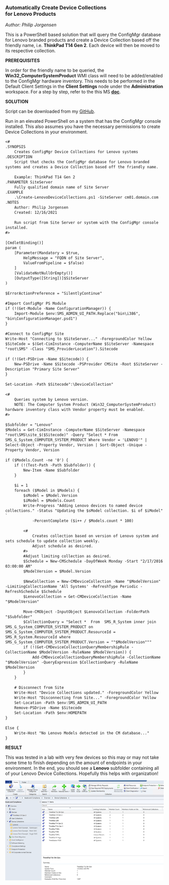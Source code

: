 ### Automatically Create Device Collections <br> for Lenovo Products
*Author: Philip Jorgensen*

This is a PowerShell based solution that will query the ConfigMgr database for Lenovo branded products and create a Device Collection based off the friendly name, i.e. **ThinkPad T14 Gen 2**.  Each device will then be moved to its respective collection.

**PREREQUISITES**

In order for the friendly name to be queried, the **Win32_ComputerSystemProduct** WMI class will need to be added/enabled to the ConfigMgr hardware inventory.  This needs to be performed in the Default Client Settings in the **Client Settings** node under the **Administration** workspace.  For a step by step, refer to the this MS [**doc**](https://docs.microsoft.com/en-us/mem/configmgr/core/clients/manage/inventory/extend-hardware-inventory).

**SOLUTION**

Script can be downloaded from my [GitHub](https://github.com/philjorgensen/ConfigMgr/blob/main/Device%20Collections/Create-LenovoDeviceCollections.ps1).

Run in an elevated PowerShell on a system that has the ConfigMgr console installed.  This also assumes you have the necessary permissions to create Device Collections in your environment.

```
<#
.SYNOPSIS
    Creates ConfigMgr Device Collections for Lenovo systems
.DESCRIPTION
    Script that checks the ConfigMgr database for Lenovo branded systems and creates a Device Collection based off the friendly name.

    Example: ThinkPad T14 Gen 2
.PARAMETER SiteServer
    Fully qualified domain name of Site Server
.EXAMPLE
    .\Create-LenovoDeviceCollections.ps1 -SiteServer cm01.domain.com
.NOTES
    Author: Philip Jorgensen
    Created: 12/16/2021

    Run script from Site Server or system with the ConfigMgr console installed.
#>

[CmdletBinding()]
param (
    [Parameter(Mandatory = $true,
        HelpMessage = "FQDN of Site Server",
        ValueFromPipeline = $false)
    ]
    [ValidateNotNullOrEmpty()]
    [OutputType([String])]$SiteServer
)

$ErrorActionPreference = "SilentlyContinue"

#Import ConfigMgr PS Module
if (!(Get-Module -Name ConfigurationManager)) {
    Import-Module $env:SMS_ADMIN_UI_PATH.Replace("bin\i386", "bin\ConfigurationManager.psd1")
}
    
#Connect to ConfigMgr Site 
Write-Host "Connecting to $SiteServer..." -ForegroundColor Yellow
$SiteCode = $(Get-CimInstance -ComputerName $SiteServer -Namespace "root\SMS" -Class "SMS_ProviderLocation").Sitecode

if (!(Get-PSDrive -Name $Sitecode)) {
    New-PSDrive -Name $Sitecode -PSProvider CMSite -Root $SiteServer -Description "Primary Site Server"
}

Set-Location -Path $Sitecode":\DeviceCollection"

<# 
    Queries system by Lenovo version.
    NOTE: The Computer System Product (Win32_ComputerSystemProduct) hardware inventory class with Vendor property must be enabled.
#>

$Subfolder = "Lenovo"  
$Models = Get-CimInstance -ComputerName $SiteServer -Namespace "root\SMS\site_$($Sitecode)" -Query "Select * From SMS_G_System_COMPUTER_SYSTEM_PRODUCT Where Vendor = 'LENOVO'" | Select-Object -Property Vendor, Version | Sort-Object -Unique -Property Vendor, Version

if ($Models.Count -ne '0') {
    if (!(Test-Path -Path $Subfolder)) {
        New-Item -Name $Subfolder
    }

    $i = 1
    foreach ($Model in $Models) {
        $sModel = $Model.Version
        $iModel = $Models.Count
        Write-Progress "Adding Lenovo devices to named device collections." -Status "Updating the $sModel collection. $i of $iModel" `
            -PercentComplete ($i++ / $Models.count * 100)

        <# 
            Creates collection based on version of Lenovo system and sets schedule to update collection weekly.
            Adjust schedule as desired.
        #>
        #Adjust limiting collection as desired.
        $Schedule = New-CMSchedule -DayOfWeek Monday -Start "2/17/2016 03:00:00 AM"
        $ModelVersion = $Model.Version

        $NewCollection = New-CMDeviceCollection -Name "$ModelVersion" -LimitingCollectionName 'All Systems' -RefreshType Periodic -RefreshSchedule $Schedule
        $LenovoCollection = Get-CMDeviceCollection -Name "$ModelVersion"

        Move-CMObject -InputObject $LenovoCollection -FolderPath "$Subfolder"
        $CollectionQuery = "Select *  From  SMS_R_System inner join SMS_G_System_COMPUTER_SYSTEM_PRODUCT on SMS_G_System_COMPUTER_SYSTEM_PRODUCT.ResourceId = SMS_R_System.ResourceId where SMS_G_System_COMPUTER_SYSTEM_PRODUCT.Version = ""$ModelVersion"""
        if (!(Get-CMDeviceCollectionQueryMembershipRule -CollectionName $ModelVersion -RuleName $ModelVersion)) {
            Add-CMDeviceCollectionQueryMembershipRule -CollectionName "$ModelVersion" -QueryExpression $CollectionQuery -RuleName $ModelVersion
        }
    }

    # Disconnect from Site
    Write-Host "Device Collections updated." -ForegroundColor Yellow
    Write-Host "Disconnecting from Site..." -ForegroundColor Yellow
    Set-Location -Path $env:SMS_ADMIN_UI_PATH
    Remove-PSDrive -Name $Sitecode
    Set-Location -Path $env:HOMEPATH    
}

Else {
    Write-Host "No Lenovo Models detected in the CM database..."
}
```

**RESULT**

This was tested in a lab with very few devices so this may or may not take some time to finish depending on the amount of endpoints in your environment.  In the end, you should see a **Lenovo** subfolder containing all of your Lenovo Device Collections.  Hopefully this helps with organization!

![](../img/2022/configmgr_device_collections/image1.jpg)

